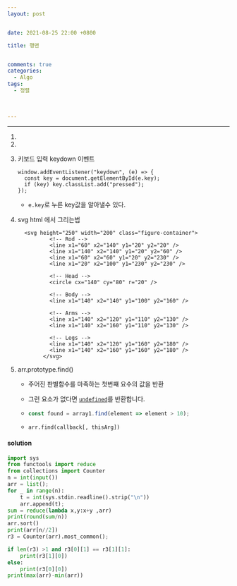 ```yaml
---
layout: post


date: 2021-08-25 22:00 +0800

title: 행맨


comments: true
categories: 
  - Algo
tags: 
  - 정렬
  
  

---
```


---



1. 

2. 

3. 키보드 입력 keydown 이벤트

   ```
   window.addEventListener("keydown", (e) => {
     const key = document.getElementById(e.key);
     if (key) key.classList.add("pressed");
   });
   ```

   - `e.key`로 누른 key값을 알아낼수 있다. 

4. svg html 에서 그리는법

   ```
     <svg height="250" width="200" class="figure-container">
             <!-- Rod -->
             <line x1="60" x2="140" y1="20" y2="20" />
             <line x1="140" x2="140" y1="20" y2="60" />
             <line x1="60" x2="60" y1="20" y2="230" />
             <line x1="20" x2="100" y1="230" y2="230" />
   
             <!-- Head -->
             <circle cx="140" cy="80" r="20" />
   
             <!-- Body -->
             <line x1="140" x2="140" y1="100" y2="160" />
   
             <!-- Arms -->
             <line x1="140" x2="120" y1="110" y2="130" />
             <line x1="140" x2="160" y1="110" y2="130" />
   
             <!-- Legs -->
             <line x1="140" x2="120" y1="160" y2="180" />
             <line x1="140" x2="160" y1="160" y2="180" />
           </svg>
   ```

5. arr.prototype.find()

   - 주어진 판별함수를 마족하는 첫번쨰 요수의 값을 반환

   - 그런 요소가 없다면 [`undefined`](https://developer.mozilla.org/ko/docs/Web/JavaScript/Reference/Global_Objects/undefined)를 반환합니다.

   - ```js
     const found = array1.find(element => element > 10);
     ```

   - ```
     arr.find(callback[, thisArg])
     ```

     



#### solution

```python
import sys
from functools import reduce
from collections import Counter
n = int(input())
arr = list();
for _ in range(n):
    t = int(sys.stdin.readline().strip("\n"))
    arr.append(t);
sum = reduce(lambda x,y:x+y ,arr)
print(round(sum/n))
arr.sort()
print(arr[n//2])
r3 = Counter(arr).most_common();

if len(r3) >1 and r3[0][1] == r3[1][1]:
    print(r3[1][0])
else:
    print(r3[0][0])
print(max(arr)-min(arr))
```



 